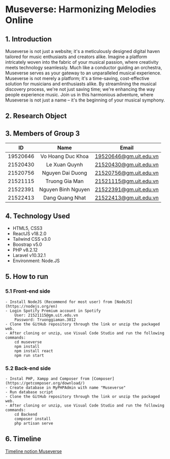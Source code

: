 # Museverse: Harmonizing Melodies Online

## 1. Introduction
Museverse is not just a website; it's a meticulously designed digital haven tailored for music enthusiasts and creators alike. Imagine a platform intricately woven into the fabric of your musical passion, where creativity meets technology seamlessly. Much like a conductor guiding an orchestra, Museverse serves as your gateway to an unparalleled musical experience. Museverse is not merely a platform; it's a time-saving, cost-effective solution for musicians and enthusiasts alike. By streamlining the musical discovery process, we're not just saving time; we're enhancing the way people experience music. Join us in this harmonious adventure, where Museverse is not just a name – it's the beginning of your musical symphony.
## 2. Research Object
## 3. Members of Group 3
|    ID    |       Name       |         Email          |
|:--------:|:----------------:|:----------------------:|
| 19520646 | Vo Hoang Duc Khoa  | 19520646@gm.uit.edu.vn |
| 21520430 |  Le Xuan Quynh   | 21520430@gm.uit.edu.vn |
| 21520756 | Nguyen Dai Duong | 21520756@gm.uit.edu.vn |
| 21521115 |  Truong Gia Man | 21521115@gm.uit.edu.vn |
| 21522391 | Nguyen Binh Nguyen  | 21522391@gm.uit.edu.vn |
| 21522413 | Dang Quang Nhat  | 21522413@gm.uit.edu.vn |
## 4. Technology Used
- HTML5, CSS3
- ReactJS v18.2.0
- Tailwind CSS v3.0
- Boostrap v5.0
- PHP v8.2.12
- Laravel v10.32.1
- Environment: Node.JS
## 5. How to run
###  5.1 Front-end side
    - Install NodeJS (Recommend for most user) from [NodeJS](https://nodejs.org/en)
    - Login Spotify Premium account in Spotify 
        User: 21521115@gm.uit.edu.vn
        Password: Truonggiaman.3012
    - Clone the GitHub repository through the link or unzip the packaged web.
    - After cloning or unzip, use Visual Code Studio and run the following commands:
        cd museverse
        npm install
        npm install react
        npm run start
###  5.2 Back-end side
    - Instal PHP, Xampp and Composer from [Composer](https://getcomposer.org/download/)
    - Create database in MyPHPAdmin with name "Museverse"
    - Run database script
    - Clone the GitHub repository through the link or unzip the packaged web.
    - After cloning or unzip, use Visual Code Studio and run the following commands:
        cd Backend
        composer install
        php artisan serve
## 6. Timeline
[Timeline notion Museverse](https://www.notion.so/ad5b313aa02e42219e42bbe3beb1e92e?v=e014cc3f9bac4941a116c8fc60e393c5&pvs=4)
